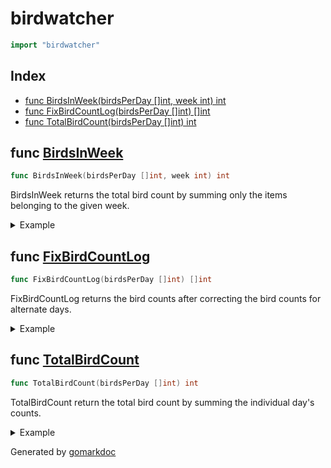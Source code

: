 <!-- Code generated by gomarkdoc. DO NOT EDIT -->

# birdwatcher

```go
import "birdwatcher"
```

## Index

- [func BirdsInWeek(birdsPerDay []int, week int) int](<#func-birdsinweek>)
- [func FixBirdCountLog(birdsPerDay []int) []int](<#func-fixbirdcountlog>)
- [func TotalBirdCount(birdsPerDay []int) int](<#func-totalbirdcount>)


## func [BirdsInWeek](<https://github.com/vpayno/exercism-workspace/blob/main/go/bird-watcher/bird_watcher.go#L22>)

```go
func BirdsInWeek(birdsPerDay []int, week int) int
```

BirdsInWeek returns the total bird count by summing only the items belonging to the given week.

<details><summary>Example</summary>
<p>

```go
{
	birdsPerDay := []int{2, 5, 0, 7, 4, 1, 3, 0, 2, 5, 0, 1, 3, 1}
	fmt.Println(BirdsInWeek(birdsPerDay, 2))

}
```

#### Output

```
12
```

</p>
</details>

## func [FixBirdCountLog](<https://github.com/vpayno/exercism-workspace/blob/main/go/bird-watcher/bird_watcher.go#L34>)

```go
func FixBirdCountLog(birdsPerDay []int) []int
```

FixBirdCountLog returns the bird counts after correcting the bird counts for alternate days.

<details><summary>Example</summary>
<p>

```go
{
	birdsPerDay := []int{2, 5, 0, 7, 4, 1}
	fmt.Println(FixBirdCountLog(birdsPerDay))

}
```

#### Output

```
[3 5 1 7 5 1]
```

</p>
</details>

## func [TotalBirdCount](<https://github.com/vpayno/exercism-workspace/blob/main/go/bird-watcher/bird_watcher.go#L16>)

```go
func TotalBirdCount(birdsPerDay []int) int
```

TotalBirdCount return the total bird count by summing the individual day's counts.

<details><summary>Example</summary>
<p>

```go
{
	birdsPerDay := []int{2, 5, 0, 7, 4, 1, 3, 0, 2, 5, 0, 1, 3, 1}
	fmt.Println(TotalBirdCount(birdsPerDay))

}
```

#### Output

```
34
```

</p>
</details>



Generated by [gomarkdoc](<https://github.com/princjef/gomarkdoc>)
